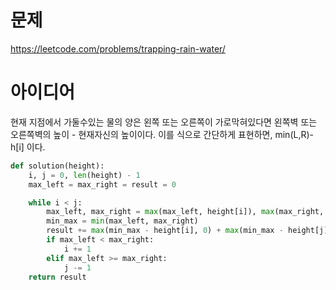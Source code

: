 # 문제
https://leetcode.com/problems/trapping-rain-water/

# 아이디어
현재 지점에서 가둘수있는 물의 양은 왼쪽 또는 오른쪽이 가로막혀있다면 
왼쪽벽 또는 오른쪽벽의 높이 - 현재자신의 높이이다.
이를 식으로 간단하게 표현하면, min(L,R)-h[i] 이다.

```python
def solution(height):
    i, j = 0, len(height) - 1
    max_left = max_right = result = 0

    while i < j:
        max_left, max_right = max(max_left, height[i]), max(max_right, height[j])
        min_max = min(max_left, max_right)
        result += max(min_max - height[i], 0) + max(min_max - height[j], 0)
        if max_left < max_right:
            i += 1
        elif max_left >= max_right:
            j -= 1
    return result

```

